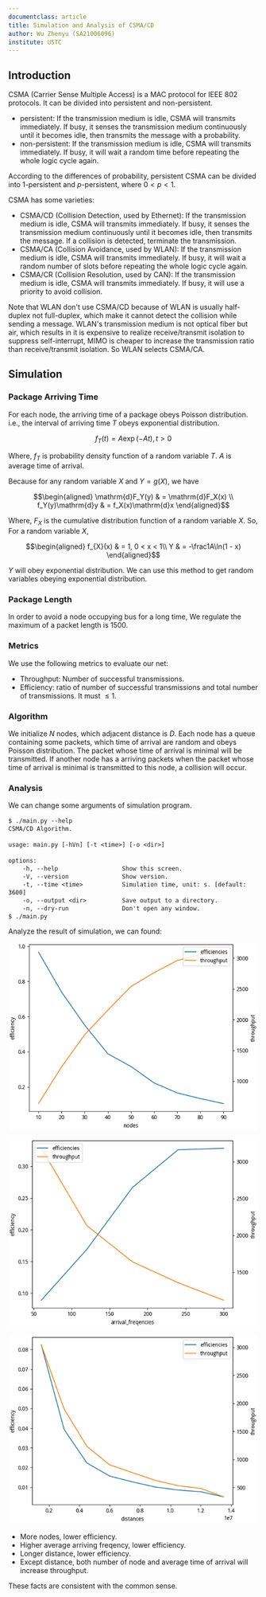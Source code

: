 ```yaml
---
documentclass: article
title: Simulation and Analysis of CSMA/CD
author: Wu Zhenyu (SA21006096)
institute: USTC
---
```


## Introduction

CSMA (Carrier Sense Multiple Access) is a MAC protocol for IEEE 802 protocols.
It can be divided into persistent and non-persistent.

- persistent:
  If the transmission medium is idle, CSMA will transmits immediately. If busy,
  it senses the transmission medium continuously until it becomes idle, then
  transmits the message with a probability.
- non-persistent:
  If the transmission medium is idle, CSMA will transmits immediately. If busy,
  it will wait a random time before repeating the whole logic cycle again.

According to the differences of probability, persistent CSMA can be divided
into 1-persistent and $p$-persistent, where $0 < p < 1$.

CSMA has some varieties:

- CSMA/CD (Collision Detection, used by Ethernet):
  If the transmission medium is idle, CSMA will transmits immediately. If busy,
  it senses the transmission medium continuously until it becomes idle, then
  transmits the message. If a collision is detected, terminate the
  transmission.
- CSMA/CA (Collision Avoidance, used by WLAN):
  If the transmission medium is idle, CSMA will transmits immediately. If busy,
  it will wait a random number of slots before repeating the whole logic cycle
  again.
- CSMA/CR (Collision Resolution, used by CAN):
  If the transmission medium is idle, CSMA will transmits immediately. If busy,
  it will use a priority to avoid collision.

Note that WLAN don't use CSMA/CD because of WLAN is usually half-duplex not
full-duplex, which make it cannot detect the collision while sending a message.
WLAN's transmission medium is not optical fiber but air, which results in it is
expensive to realize receive/transmit isolation to suppress self-interrupt,
MIMO is cheaper to increase the transmission ratio than receive/transmit
isolation. So WLAN selects CSMA/CA.

## Simulation

### Package Arriving Time

For each node, the arriving time of a package obeys Poisson distribution.
i.e., the interval of arriving time $T$ obeys exponential distribution.

$$f_T(t) = A\exp(-At), t > 0$$

Where, $f_T$ is probability density function of a random variable $T$. $A$ is
average time of arrival.

Because for any random variable $X$ and $Y = g(X)$, we have

$$\begin{aligned}
  \mathrm{d}F_Y(y) & = \mathrm{d}F_X(x) \\
  f_Y(y)\mathrm{d}y & = f_X(x)\mathrm{d}x
\end{aligned}$$

Where, $F_X$ is the cumulative distribution function of a random variable $X$.
So, For a random variable $X$,

$$\begin{aligned}
  f_{X}(x) & = 1, 0 < x < 1\\
  Y & = -\frac1A\ln(1 - x)
\end{aligned}$$

$Y$ will obey exponential distribution. We can use this method to get random
variables obeying exponential distribution.

### Package Length

In order to avoid a node occupying bus for a long time, We regulate the maximum
of a packet length is 1500.

### Metrics

We use the following metrics to evaluate our net:

- Throughput:
  Number of successful transmissions.
- Efficiency:
  ratio of number of successful transmissions and total number of
  transmissions. It must $\leqslant 1$.
  
### Algorithm

We initialize $N$ nodes, which adjacent distance is $D$. Each node has a queue
containing some packets, which time of arrival are random and obeys Poisson
distribution. The packet whose time of arrival is minimal will be transmitted.
If another node has a arriving packets when the packet whose time of arrival
is minimal is transmitted to this node, a collision will occur.

### Analysis

We can change some arguments of simulation program.

```shell
$ ./main.py --help
CSMA/CD Algorithm.

usage: main.py [-hVn] [-t <time>] [-o <dir>]

options:
    -h, --help                  Show this screen.
    -V, --version               Show version.
    -t, --time <time>           Simulation time, unit: s. [default: 3600]
    -o, --output <dir>          Save output to a directory.
    -n, --dry-run               Don't open any window.
$ ./main.py
```

Analyze the result of simulation, we can found:

![nodes](images/nodes.png "nodes")

![arrival_freqencies](images/arrival_freqencies.png "arrival_freqencies")

![distances](images/distances.png "distances")

- More nodes, lower efficiency.
- Higher average arriving freqency, lower efficiency.
- Longer distance, lower efficiency.
- Except distance, both number of node and average time of arrival will
increase throughput.

These facts are consistent with the common sense.
